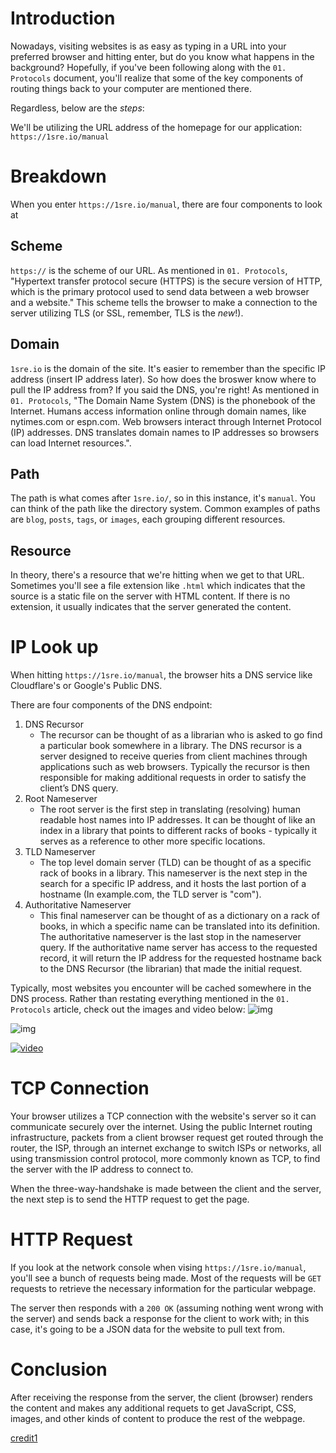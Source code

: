 # Introduction
Nowadays, visiting websites is as easy as typing in a URL into your preferred browser and hitting enter, but do you know what happens in the background? Hopefully, if you've been following along with the `01. Protocols` document, you'll realize that some of the key components of routing things back to your computer are mentioned there.

Regardless, below are the *steps*:

We'll be utilizing the URL address of the homepage for our application: `https://1sre.io/manual`

# Breakdown
When you enter `https://1sre.io/manual`, there are four components to look at

## Scheme
`https://` is the scheme of our URL. As mentioned in `01. Protocols`, "Hypertext transfer protocol secure (HTTPS) is the secure version of HTTP, which is the primary protocol used to send data between a web browser and a website." This scheme tells the browser to make a connection to the server utilizing TLS (or SSL, remember, TLS is the *new*!).

## Domain
`1sre.io` is the domain of the site. It's easier to remember than the specific IP address (insert IP address later). So how does the broswer know where to pull the IP address from? If you said the DNS, you're right! As mentioned in `01. Protocols`, "The Domain Name System (DNS) is the phonebook of the Internet. Humans access information online through domain names, like nytimes.com or espn.com. Web browsers interact through Internet Protocol (IP) addresses. DNS translates domain names to IP addresses so browsers can load Internet resources.".

## Path
The path is what comes after `1sre.io/`, so in this instance, it's `manual`. You can think of the path like the directory system. Common examples of paths are `blog`, `posts`, `tags`, or `images`, each grouping different resources.

## Resource
In theory, there's a resource that we're hitting when we get to that URL. Sometimes you'll see a file extension like `.html` which indicates that the source is a static file on the server with HTML content. If there is no extension, it usually indicates that the server generated the content.

# IP Look up
When hitting `https://1sre.io/manual`, the browser hits a DNS service like Cloudflare's or Google's Public DNS.

There are four components of the DNS endpoint:
1. DNS Recursor
    - The recursor can be thought of as a librarian who is asked to go find a particular book somewhere in a library. The DNS recursor is a server designed to receive queries from client machines through applications such as web browsers. Typically the recursor is then responsible for making additional requests in order to satisfy the client’s DNS query.
2. Root Nameserver
    - The root server is the first step in translating (resolving) human readable host names into IP addresses. It can be thought of like an index in a library that points to different racks of books - typically it serves as a reference to other more specific locations.
3. TLD Nameserver
    - The top level domain server (TLD) can be thought of as a specific rack of books in a library. This nameserver is the next step in the search for a specific IP address, and it hosts the last portion of a hostname (In example.com, the TLD server is "com").
4. Authoritative Nameserver
    - This final nameserver can be thought of as a dictionary on a rack of books, in which a specific name can be translated into its definition. The authoritative nameserver is the last stop in the nameserver query. If the authoritative name server has access to the requested record, it will return the IP address for the requested hostname back to the DNS Recursor (the librarian) that made the initial request.

Typically, most websites you encounter will be cached somewhere in the DNS process. Rather than restating everything mentioned in the `01. Protocols` article, check out the images and video below:
![img](https://cf-assets.www.cloudflare.com/slt3lc6tev37/1NzaAqpEFGjqTZPAS02oNv/bf7b3f305d9c35bde5c5b93a519ba6d5/what_is_a_dns_server_dns_lookup.png)

![img](https://imgur.com/3ezXzsX.jpg)

[![video](https://img.youtube.com/vi/27r4Bzuj5NQ/0.jpg)](https://www.youtube.com/watch?v=27r4Bzuj5NQ)

# TCP Connection
Your browser utilizes a TCP connection with the website's server so it can communicate securely over the internet. Using the public Internet routing infrastructure, packets from a client browser request get routed through the router, the ISP, through an internet exchange to switch ISPs or networks, all using transmission control protocol, more commonly known as TCP, to find the server with the IP address to connect to.

When the three-way-handshake is made between the client and the server, the next step is to send the HTTP request to get the page.

# HTTP Request
If you look at the network console when vising `https://1sre.io/manual`, you'll see a bunch of requests being made. Most of the requests will be `GET` requests to retrieve the necessary information for the particular webpage.

The server then responds with a `200 OK` (assuming nothing went wrong with the server) and sends back a response for the client to work with; in this case, it's going to be a JSON data for the website to pull text from.

# Conclusion
After receiving the response from the server, the client (browser) renders the content and makes any additional requets to  get JavaScript, CSS, images, and other kinds of content to produce the rest of the webpage.


[credit1](https://aws.amazon.com/blogs/mobile/what-happens-when-you-type-a-url-into-your-browser/#:~:text=and%20press%20Enter-,Browser%20looks%20up%20IP%20address%20for%20the%20domain,and%20sends%20back%20a%20response)